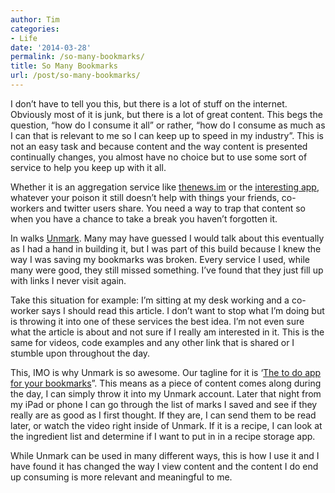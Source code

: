 ```yaml
---
author: Tim
categories:
- Life
date: '2014-03-28'
permalink: /so-many-bookmarks/
title: So Many Bookmarks
url: /post/so-many-bookmarks/
---
```


I don’t have to tell you this, but there is a lot of stuff on the internet. Obviously most of it is junk, but there is a lot of great content. This begs the question, “how do I consume it all” or rather, “how do I consume as much as I can that is relevant to me so I can keep up to speed in my industry”. This is not an easy task and because content and the way content is presented continually changes, you almost have no choice but to use some sort of service to help you keep up with it all. 

<!--more-->

Whether it is an aggregation service like [thenews.im][1] or the [interesting app][2], whatever your poison it still doesn’t help with things your friends, co-workers and twitter users share. You need a way to trap that content so when you have a chance to take a break you haven’t forgotten it.

In walks [Unmark][3]. Many may have guessed I would talk about this eventually as I had a hand in building it, but I was part of this build because I knew the way I was saving my bookmarks was broken. Every service I used, while many were good, they still missed something. I’ve found that they just fill up with links I never visit again.

Take this situation for example: I’m sitting at my desk working and a co-worker says I should read this article. I don’t want to stop what I’m doing but is throwing it into one of these services the best idea. I’m not even sure what the article is about and not sure if I really am interested in it. This is the same for videos, code examples and any other link that is shared or I stumble upon throughout the day.

This, IMO is why Unmark is so awesome. Our tagline for it is ‘[The to do app for your bookmarks][3]”. This means as a piece of content comes along during the day, I can simply throw it into my Unmark account. Later that night from my iPad or phone I can go through the list of marks I saved and see if they really are as good as I first thought. If they are, I can send them to be read later, or watch the video right inside of Unmark. If it is a recipe, I can look at the ingredient list and determine if I want to put in in a recipe storage app. 

While Unmark can be used in many different ways, this is how I use it and I have found it has changed the way I view content and the content I do end up consuming is more relevant and meaningful to me.

 [1]: http://thenews.im/
 [2]: http://flyosity.com/interesting/
 [3]: https://unmark.it
 